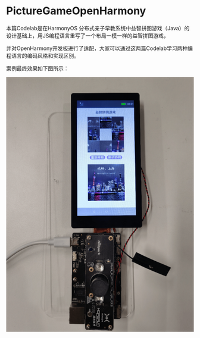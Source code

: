 # PictureGameOpenHarmony

本篇Codelab是在HarmonyOS 分布式亲子早教系统中益智拼图游戏（Java）的设计基础上，用JS编程语言重写了一个布局一模一样的益智拼图游戏，

并对OpenHarmony开发板进行了适配，大家可以通过这两篇Codelab学习两种编程语言的编码风格和实现区别。


案例最终效果如下图所示：

![](screenshots/device/PictureGame.PNG)
